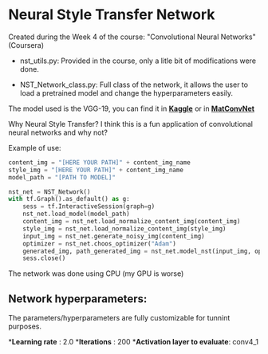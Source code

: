 # Neural Style Transfer Network

Created during the Week 4 of the course: "Convolutional Neural Networks" (Coursera)

* nst_utils.py: Provided in the course, only a litle bit of modifications were done. 

* NST_Network_class.py: Full class of the network, it allows the user to load a pretrained model and change the hyperparameters easily.

The model used is the VGG-19,  you can find it in __[Kaggle](https://www.kaggle.com/teksab/imagenetvggverydeep19mat/version/1)__ or in __[MatConvNet](http://www.vlfeat.org/matconvnet/pretrained/)__

Why Neural Style Transfer? I think this is a fun application of convolutional neural networks and why not?

Example of use:
```python
content_img = "[HERE YOUR PATH]" + content_img_name
style_img = "[HERE YOUR PATH]" + content_img_name
model_path = "[PATH TO MODEL]"

nst_net = NST_Network()
with tf.Graph().as_default() as g:
	sess = tf.InteractiveSession(graph=g)
	nst_net.load_model(model_path)
	content_img = nst_net.load_normalize_content_img(content_img)
	style_img = nst_net.load_normalize_content_img(style_img)
	input_img = nst_net.generate_noisy_img(content_img)
	optimizer = nst_net.choos_optimizer("Adam")
	generated_img, path_generated_img = nst_net.model_nst(input_img, optimizer, content_img, "output_img", g, sess)
	sess.close()
```

The network was done using CPU (my GPU is worse)

## Network hyperparameters:

The parameters/hyperparameters are fully customizable for tunnint purposes. 

*__Learning rate__ : 2.0
*__Iterations__ : 200
*__Activation layer to evaluate__: conv4_1
